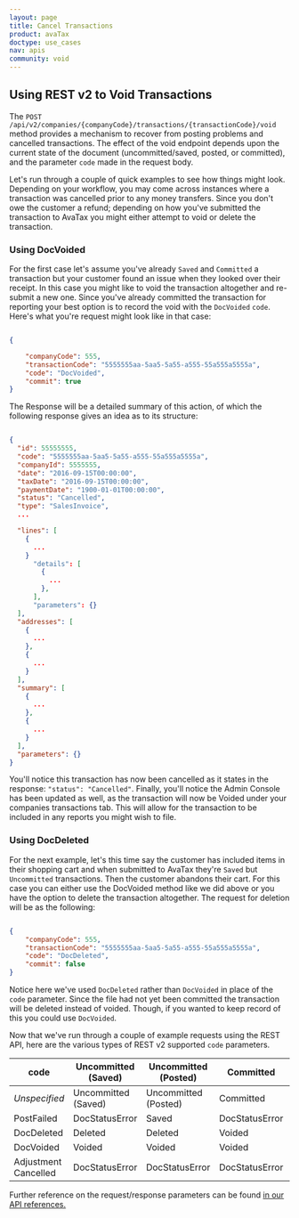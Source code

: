 ```yaml
---
layout: page
title: Cancel Transactions
product: avaTax
doctype: use_cases
nav: apis
community: void
---
```


## Using REST v2 to Void Transactions

The `POST /api/v2/companies/{companyCode}/transactions/{transactionCode}/void` method provides a mechanism to recover from posting problems and cancelled transactions. The effect of the void endpoint depends upon the current state of the document (uncommitted/saved, posted, or committed), and the parameter `code` made in the request body.

Let's run through a couple of quick examples to see how things might look. Depending on your workflow, you may come across instances where a transaction was cancelled prior to any money transfers. Since you don't owe the customer a refund; depending on how you've submitted the transaction to AvaTax you might either attempt to void or delete the transaction.

### Using DocVoided

For the first case let's assume you've already `Saved` and `Committed` a transaction but your customer found an issue when they looked over their receipt. In this case you might like to void the transaction altogether and re-submit a new one. Since you've already committed the transaction for reporting your best option is to record the void with the `DocVoided` `code`. Here's what you're request might look like in that case:

```json

{

    "companyCode": 555,
    "transactionCode": "5555555aa-5aa5-5a55-a555-55a555a5555a",
    "code": "DocVoided",
    "commit": true
}
```

The Response will be a detailed summary of this action, of which the following response gives an idea as to its structure:

```json

{
  "id": 55555555,
  "code": "5555555aa-5aa5-5a55-a555-55a555a5555a",
  "companyId": 5555555,
  "date": "2016-09-15T00:00:00",
  "taxDate": "2016-09-15T00:00:00",
  "paymentDate": "1900-01-01T00:00:00",
  "status": "Cancelled",
  "type": "SalesInvoice",
  ...

  "lines": [
    {
      ...
    }
      "details": [
        {
          ...
        },  
      ],
      "parameters": {}
  ],
  "addresses": [
    {
      ...
    },
    {
      ...
    }
  ],
  "summary": [
    {
      ...
    },
    {
      ...
    }
  ],
  "parameters": {}
}
```

You'll notice this transaction has now been cancelled as it states in the response: `"status": "Cancelled"`. Finally, you'll notice the Admin Console has been updated as well, as the transaction will now be Voided under your companies transactions tab. This will allow for the transaction to be included in any reports you might wish to file.

### Using DocDeleted

For the next example, let's this time say the customer has included items in their shopping cart and when submitted to AvaTax they're `Saved` but `Uncommitted` transactions. Then the customer abandons their cart. For this case you can either use the DocVoided method like we did above or you have the option to delete the transaction altogether. The request for deletion will be as the following:

```json

{
    "companyCode": 555,
    "transactionCode": "5555555aa-5aa5-5a55-a555-55a555a5555a",
    "code": "DocDeleted",
    "commit": false
}
```

Notice here we've used `DocDeleted` rather than `DocVoided` in place of the `code` parameter. Since the file had not yet been committed the transaction will be deleted instead of voided. Though, if you wanted to keep record of this you could use `DocVoided`.

Now that we've run through a couple of example requests using the REST API, here are the various types of REST v2 supported `code` parameters.

<table class="styled-table">
	<thead>
		<tr>
			<th>code</th>
			<th>Uncommitted (Saved)</th>
			<th>Uncommitted (Posted)</th>
			<th>Committed</th>
			<th>Committed (Adjusted)</th>
			<th>Voided</th>
		</tr>
	</thead>
	<tbody>
		<tr>
			<td><em>Unspecified</em></td>
			<td>Uncommitted (Saved)</td>
			<td>Uncommitted (Posted)</td>
			<td>Committed</td>
			<td>Committed (Adjusted)</td>
			<td>Voided</td>
		</tr>
		<tr>
			<td>PostFailed</td>
			<td>DocStatusError</td>
			<td>Saved</td>
			<td>DocStatusError</td>
			<td>DocStatusError</td>
			<td>DocStatusError</td>
		</tr>
		<tr>
			<td>DocDeleted</td>
			<td>Deleted</td>
			<td>Deleted</td>
			<td>Voided</td>
			<td>Voided</td>
			<td>Deleted</td>
		</tr>
		<tr>
			<td>DocVoided</td>
			<td>Voided</td>
			<td>Voided</td>
			<td>Voided</td>
			<td>Voided</td>
			<td>Voided</td>
		</tr>
		<tr>
			<td>Adjustment Cancelled</td>
			<td>DocStatusError</td>
			<td>DocStatusError</td>
			<td>DocStatusError</td>
			<td>Removes last adjustment.</td>
			<td>DocStatusError</td>
		</tr>
	</tbody>
</table>

Further reference on the request/response parameters can be found <a href="http://developer.avalara.com/avatax/api-reference/tax/v2/Transactions/#ApiV2CompaniesByCompanyCodeTransactionsByTransactionCodeVoidPost"> in our API references.</a>
